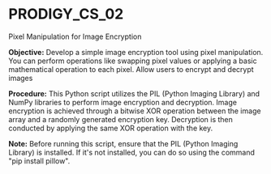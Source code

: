 # PRODIGY_CS_02

Pixel Manipulation for Image Encryption

**Objective:**
Develop a simple image encryption tool using pixel manipulation. 
You can perform operations like swapping pixel values or applying a basic mathematical operation to each pixel. Allow users to encrypt and decrypt images

**Procedure:**
This Python script utilizes the PIL (Python Imaging Library) and NumPy libraries to perform image encryption and decryption. 
Image encryption is achieved through a bitwise XOR operation between the image array and a randomly generated encryption key. 
Decryption is then conducted by applying the same XOR operation with the key.

**Note:** Before running this script, ensure that the PIL (Python Imaging Library) is installed. If it's not installed, you can do so using the command "pip install pillow".




